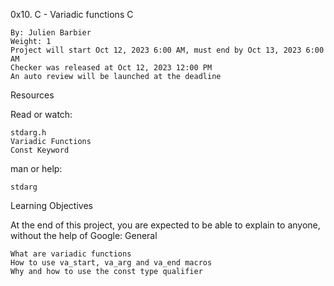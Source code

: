 0x10. C - Variadic functions
C

    By: Julien Barbier
    Weight: 1
    Project will start Oct 12, 2023 6:00 AM, must end by Oct 13, 2023 6:00 AM
    Checker was released at Oct 12, 2023 12:00 PM
    An auto review will be launched at the deadline

Resources

Read or watch:

    stdarg.h
    Variadic Functions
    Const Keyword

man or help:

    stdarg

Learning Objectives

At the end of this project, you are expected to be able to explain to anyone, without the help of Google:
General

    What are variadic functions
    How to use va_start, va_arg and va_end macros
    Why and how to use the const type qualifier
